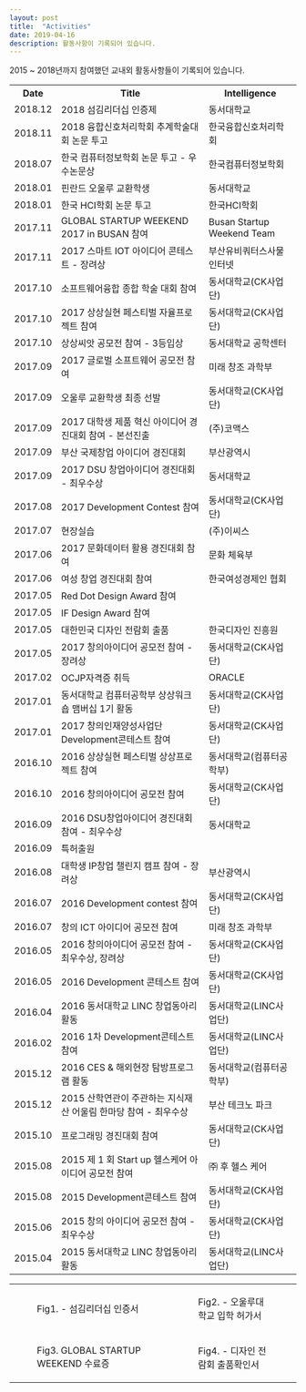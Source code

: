 ```yaml
---
layout: post
title:  "Activities"
date: 2019-04-16
description: 활동사항이 기록되어 있습니다.
---
```

2015 ~ 2018년까지 참여했던 교내외 활동사항들이 기록되어 있습니다.
<table>
  <tr>
    <th>Date</th>
    <th>Title</th>
    <th>Intelligence</th>
  </tr>
  <tr>
    <td>2018.12</td>
    <td>2018 섬김리더십 인증제</td>
    <td>동서대학교</td>
  </tr>
  <tr>
    <td>2018.11</td>
    <td>2018 융합신호처리학회 추계학술대회 논문 투고</td>
    <td>한국융합신호처리학회</td>
  </tr>
  <tr>
    <td>2018.07</td>
    <td>한국 컴퓨터정보학회 논문 투고 - 우수논문상</td>
    <td>한국컴퓨터정보학회</td>
  </tr>
  <tr>
    <td>2018.01</td>
    <td>핀란드 오울루 교환학생</td>
    <td>동서대학교
</td>
  </tr>
  <tr>
    <td>2018.01</td>
    <td>한국 HCI학회 논문 투고</td>
    <td>한국HCI학회
</td>
  </tr>
  <tr>
    <td>2017.11</td>
    <td>GLOBAL STARTUP WEEKEND 2017 in BUSAN 참여</td>
    <td>Busan Startup Weekend Team
</td>
  </tr>
  <tr>
    <td>2017.11</td>
    <td>2017 스마트 IOT 아이디어 콘테스트 - 장려상</td>
    <td>부산유비쿼터스사물인터넷
</td>
  </tr>
  <tr>
    <td>2017.10</td>
    <td>소프트웨어융합 종합 학술 대회 참여</td>
    <td>동서대학교(CK사업단)
</td>
  </tr>
  <tr>
    <td>2017.10</td>
    <td>2017 상상실현 페스티벌 자율프로젝트 참여</td>
    <td>동서대학교(CK사업단)
</td>
  </tr>
  <tr>
    <td>2017.10</td>
    <td>상상씨앗 공모전 참여 - 3등입상</td>
    <td>동서대학교 공학센터
</td>
  </tr>
  <tr>
    <td>2017.09</td>
    <td>2017 글로벌 소프트웨어 공모전 참여</td>
    <td>미래 창조 과학부
</td>
  </tr>
  <tr>
    <td>2017.09</td>
    <td>오울루 교환학생 최종 선발</td>
    <td>동서대학교(CK사업단)
</td>
  </tr>
  <tr>
    <td>2017.09</td>
    <td>2017 대학생 제품 혁신 아이디어 경진대회 참여 - 본선진출</td>
    <td>(주)코맥스
</td>
  </tr>
  <tr>
    <td>2017.09</td>
    <td>부산 국제창업 아이디어 경진대회</td>
    <td>부산광역시</td>
  </tr>
  <tr>
    <td>2017.09</td>
    <td>2017 DSU 창업아이디어 경진대회 - 최우수상</td>
    <td>동서대학교</td>
  </tr>
  <tr>
    <td>2017.08</td>
    <td>2017 Development Contest 참여</td>
    <td>동서대학교(CK사업단)
</td>
  </tr>
  <tr>
    <td>2017.07</td>
    <td>현장실습</td>
    <td>(주)이씨스
</td>
  </tr>
  <tr>
    <td>2017.06</td>
    <td>2017 문화데이터 활용 경진대회 참여</td>
    <td>문화 체육부
</td>
  </tr>
  <tr>
    <td>2017.06</td>
    <td>여성 창업 경진대회 참여</td>
    <td>한국여성경제인 협회
</td>
  </tr>
  <tr>
    <td>2017.05</td>
    <td>Red Dot Design Award 참여</td>
    <td></td>
  </tr>
  <tr>
    <td>2017.05</td>
    <td>IF Design Award 참여</td>
    <td></td>
  </tr>
  <tr>
    <td>2017.05</td>
    <td>대한민국 디자인 전람회 출품</td>
    <td>한국디자인 진흥원
</td>
  </tr>
  <tr>
    <td>2017.05</td>
    <td>2017 창의아이디어 공모전 참여 - 장려상</td>
    <td>동서대학교(CK사업단)
</td>
  </tr>
  <tr>
    <td>2017.02</td>
    <td>OCJP자격증 취득</td>
    <td>ORACLE
</td>
  </tr>
  <tr>
    <td>2017.01</td>
    <td>동서대학교 컴퓨터공학부 상상워크숍 맴버십 1기 활동</td>
    <td>동서대학교(CK사업단)
</td>
  </tr>
  <tr>
    <td>2017.01</td>
    <td>2017 창의인재양성사업단 Development콘테스트 참여</td>
    <td>동서대학교(CK사업단)
</td>
  </tr>
  <tr>
    <td>2016.10</td>
    <td>2016 상상실현 페스티벌 상상프로젝트 참여</td>
    <td>동서대학교(컴퓨터공학부)
</td>
  </tr>
  <tr>
    <td>2016.10</td>
    <td>2016 창의아이디어 공모전 참여</td>
    <td>동서대학교(CK사업단)
</td>
  </tr>
  <tr>
    <td>2016.09</td>
    <td>2016 DSU창업아이디어 경진대회 참여 - 최우수상</td>
    <td>동서대학교</td>
  </tr>
  <tr>
    <td>2016.09</td>
    <td>특허출원</td>
    <td></td>
  </tr>
  <tr>
    <td>2016.08</td>
    <td>대학생 IP창업 챌린지 캠프 참여 - 장려상</td>
    <td>부산광역시</td>
  </tr>
  <tr>
    <td>2016.07</td>
    <td>2016 Development contest 참여</td>
    <td>동서대학교(CK사업단)</td>
  </tr>
  <tr>
    <td>2016.07</td>
    <td>창의 ICT 아이디어 공모전 참여</td>
    <td>미래 창조 과학부</td>
  </tr>
  <tr>
    <td>2016.05</td>
    <td>2016 창의아이디어 공모전 참여 - 최우수상, 장려상</td>
    <td>동서대학교(CK사업단)</td>
  </tr>
  <tr>
    <td>2016.05</td>
    <td>2016 Development 콘테스트 참여</td>
    <td>동서대학교(CK사업단)</td>
  </tr>
  <tr>
    <td>2016.04</td>
    <td>2016 동서대학교 LINC 창업동아리 활동</td>
    <td>동서대학교(LINC사업단)</td>
  </tr>
  <tr>
    <td>2016.02</td>
    <td>2016 1차 Development콘테스트 참여</td>
    <td>동서대학교(LINC사업단)</td>
  </tr>
  <tr>
    <td>2015.12</td>
    <td>2016 CES & 해외현장 탐방프로그램 활동</td>
    <td>동서대학교(컴퓨터공학부)</td>
  </tr>
  <tr>
    <td>2015.12</td>
    <td>2015 산학연관이 주관하는 지식재산 어울림 한마당 참여 - 최우수상</td>
    <td>부산 테크노 파크
</td>
  </tr>
  <tr>
    <td>2015.10</td>
    <td>프로그래밍 경진대회 참여</td>
    <td>동서대학교(CK사업단)
</td>
  </tr>
  <tr>
    <td>2015.08</td>
    <td>2015 제 1 회 Start up 헬스케어 아이디어 공모전 참여</td>
    <td>㈜ 후 헬스 케어 </td>
  </tr>
  <tr>
    <td>2015.08</td>
    <td>2015 Development콘테스트 참여 </td>
    <td>동서대학교(CK사업단)</td>
  </tr>
  <tr>
    <td>2015.06</td>
    <td>2015 창의 아이디어 공모전 참여 - 최우수상</td>
    <td>동서대학교(CK사업단)</td>
  </tr>
  <tr>
    <td>2015.04</td>
    <td>2015 동서대학교 LINC 창업동아리 활동</td>
    <td>동서대학교(LINC사업단)</td>
  </tr>

</table>
<table>
<tr>
  <td><figure>
  	<img src="{{ '/assets/img/readership.jpg' }}" alt="">
  	<figcaption>Fig1. - 섬김리더십 인증서</figcaption>
  </figure></td>
  <td><figure>
  	<img src="{{ '/assets/img/accept.jpg' }}" alt="">
  	<figcaption>Fig2. - 오울루대학교 입학 허가서</figcaption>
  </figure></td>

</tr>
<tr>
     <td>
      <figure>
      <img src="{{ '/assets/img/GSW.jpg' | prepend: site.baseurl }}" alt="">
      <figcaption>Fig3. GLOBAL STARTUP WEEKEND 수료증</figcaption>
      </figure>
      </td>
      <td>
      <figure>
      <img src="{{ '/assets/img/design.jpg' }}" alt="">
      <figcaption>Fig4. - 디자인 전람회 출품확인서</figcaption>
      </figure>
      </td>
  </tr>
</table>
